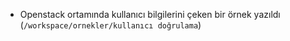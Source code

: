 * Openstack ortamında kullanıcı bilgilerini çeken bir örnek yazıldı (`/workspace/ornekler/kullanıcı doğrulama`)